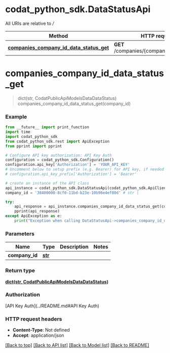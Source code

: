 # codat_python_sdk.DataStatusApi

All URIs are relative to */*

Method | HTTP request | Description
------------- | ------------- | -------------
[**companies_company_id_data_status_get**](DataStatusApi.md#companies_company_id_data_status_get) | **GET** /companies/{companyId}/dataStatus | 

# **companies_company_id_data_status_get**
> dict(str, CodatPublicApiModelsDataDataStatus) companies_company_id_data_status_get(company_id)



### Example
```python
from __future__ import print_function
import time
import codat_python_sdk
from codat_python_sdk.rest import ApiException
from pprint import pprint

# Configure API key authorization: API Key Auth
configuration = codat_python_sdk.Configuration()
configuration.api_key['Authorization'] = 'YOUR_API_KEY'
# Uncomment below to setup prefix (e.g. Bearer) for API key, if needed
# configuration.api_key_prefix['Authorization'] = 'Bearer'

# create an instance of the API class
api_instance = codat_python_sdk.DataStatusApi(codat_python_sdk.ApiClient(configuration))
company_id = '38400000-8cf0-11bd-b23e-10b96e4ef00d' # str | 

try:
    api_response = api_instance.companies_company_id_data_status_get(company_id)
    pprint(api_response)
except ApiException as e:
    print("Exception when calling DataStatusApi->companies_company_id_data_status_get: %s\n" % e)
```

### Parameters

Name | Type | Description  | Notes
------------- | ------------- | ------------- | -------------
 **company_id** | [**str**](.md)|  | 

### Return type

[**dict(str, CodatPublicApiModelsDataDataStatus)**](CodatPublicApiModelsDataDataStatus.md)

### Authorization

[API Key Auth](../README.md#API Key Auth)

### HTTP request headers

 - **Content-Type**: Not defined
 - **Accept**: application/json

[[Back to top]](#) [[Back to API list]](../README.md#documentation-for-api-endpoints) [[Back to Model list]](../README.md#documentation-for-models) [[Back to README]](../README.md)

